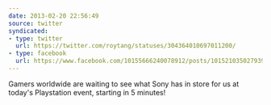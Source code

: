 ```yaml
---
date: 2013-02-20 22:56:49
source: twitter
syndicated:
- type: twitter
  url: https://twitter.com/roytang/statuses/304364010697011200/
- type: facebook
  url: https://www.facebook.com/10155666240078912/posts/10152103502793912
---
```


Gamers worldwide are waiting to see what Sony has in store for us at today's Playstation event, starting in 5 minutes!
